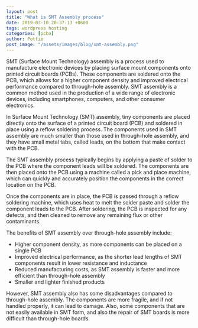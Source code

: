 ```yaml
---
layout: post
title: "What is SMT Assembly process"
date: 2019-03-10 20:37:13 +0600
tags: wordpress hosting
categories: [pcba]
author: Pottie
post_image: "/assets/images/blog/smt-assembly.png"
---
```


SMT (Surface Mount Technology) assembly is a process used to manufacture electronic devices by placing surface mount components onto printed circuit boards (PCBs). These components are soldered onto the PCB, which allows for a higher component density and improved electrical performance compared to through-hole assembly. SMT assembly is a common method used in the production of a wide range of electronic devices, including smartphones, computers, and other consumer electronics.

In Surface Mount Technology (SMT) assembly, tiny components are placed directly onto the surface of a printed circuit board (PCB) and soldered in place using a reflow soldering process. The components used in SMT assembly are much smaller than those used in through-hole assembly, and they have small metal tabs, called leads, on the bottom that make contact with the PCB.

The SMT assembly process typically begins by applying a paste of solder to the PCB where the component leads will be soldered. The components are then placed onto the PCB using a machine called a pick and place machine, which can quickly and accurately position the components in the correct location on the PCB.

Once the components are in place, the PCB is passed through a reflow soldering machine, which uses heat to melt the solder paste and solder the component leads to the PCB. After soldering, the PCB is inspected for any defects, and then cleaned to remove any remaining flux or other contaminants.

The benefits of SMT assembly over through-hole assembly include:

- Higher component density, as more components can be placed on a single PCB
- Improved electrical performance, as the shorter lead lengths of SMT components result in lower resistance and inductance
- Reduced manufacturing costs, as SMT assembly is faster and more efficient than through-hole assembly
- Smaller and lighter finished products

However, SMT assembly also has some disadvantages compared to through-hole assembly. The components are more fragile, and if not handled properly, it can lead to damage. Also, some components that are not easily available in SMT form, and also the repair of SMT boards is more difficult than through-hole boards.
